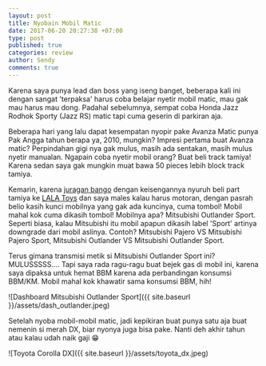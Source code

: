 ```yaml
---
layout: post
title: Nyobain Mobil Matic
date: 2017-06-20 20:27:38 +07:00
type: post
published: true
categories: review
author: Sendy
comments: true
---
```


Karena saya punya lead dan boss yang iseng banget, beberapa kali ini dengan sangat 'terpaksa' harus coba belajar nyetir mobil matic, mau gak mau harus mau dong. Padahal sebelumnya, sempat coba Honda Jazz Rodhok Sporty (Jazz RS) matic tapi cuma geserin di parkiran aja.

Beberapa hari yang lalu dapat kesempatan nyopir pake Avanza Matic punya Pak Angga tahun berapa ya, 2010, mungkin? Impresi pertama buat Avanza matic? Perpindahan gigi nya gak mulus, masih ada sentakan, masih mulus nyetir manualan. Ngapain coba nyetir mobil orang? Buat beli track tamiya! Karena sedan saya gak mungkin muat bawa 50 pieces lebih block track tamiya.

Kemarin, karena [juragan bango](https://bango29.com/) dengan keisengannya nyuruh beli part tamiya ke [LALA Toys](https://www.instagram.com/ridwantamiya/) dan saya males kalau harus motoran, dengan pasrah belio kasih kunci mobilnya yang gak ada kuncinya, cuma tombol! Mobil mahal kok cuma dikasih tombol! Mobilnya apa? Mitsubishi Outlander Sport. Seperti biasa, kalau Mitsubishi itu mobil apapun dikasih label 'Sport' artinya downgrade dari mobil aslinya. Contoh? Mitsubishi Pajero VS Mitsubishi Pajero Sport, Mitsubishi Outlander VS Mitsubishi Outlander Sport.

Terus gimana transmisi metik si Mitsubishi Outlander Sport ini? MULUSSSSS.... Tapi saya rada ragu-ragu buat bejek gas di mobil ini, karena saya dipaksa untuk hemat BBM karena ada perbandingan konsumsi BBM/KM. Mobil mahal kok khawatir sama konsumsi BBM, hih!

![Dashboard Mitsubishi Outlander Sport]({{ site.baseurl }}/assets/dash_outlander.jpeg)

Setelah nyoba mobil-mobil matic, jadi kepikiran buat punya satu aja buat nemenin si merah DX, biar nyonya juga bisa pake. Nanti deh akhir tahun atau kalau udah naik gaji :grin:

![Toyota Corolla DX]({{ site.baseurl }}/assets/toyota_dx.jpeg)
